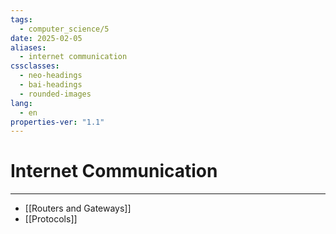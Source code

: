 ```yaml
---
tags:
  - computer_science/5
date: 2025-02-05
aliases:
  - internet communication
cssclasses:
  - neo-headings
  - bai-headings
  - rounded-images
lang:
  - en
properties-ver: "1.1"
---
```

# Internet Communication

***

- [[Routers and Gateways]]
- [[Protocols]]